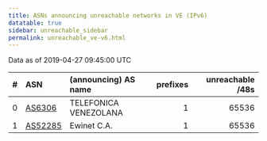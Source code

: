 ```yaml
---
title: ASNs announcing unreachable networks in VE (IPv6)
datatable: true
sidebar: unreachable_sidebar
permalink: unreachable_ve-v6.html
---
```


Data as of 2019-04-27 09:45:00 UTC


<div class="datatable-begin"></div>

|   # | ASN                                    | (announcing) AS name   |   prefixes |   unreachable /48s |
|----:|:---------------------------------------|:-----------------------|-----------:|-------------------:|
|   0 | [AS6306](unreachable_AS6306-v6.html)   | TELEFONICA VENEZOLANA  |          1 |              65536 |
|   1 | [AS52285](unreachable_AS52285-v6.html) | Ewinet C.A.            |          1 |              65536 |

<div class="datatable-end"></div>